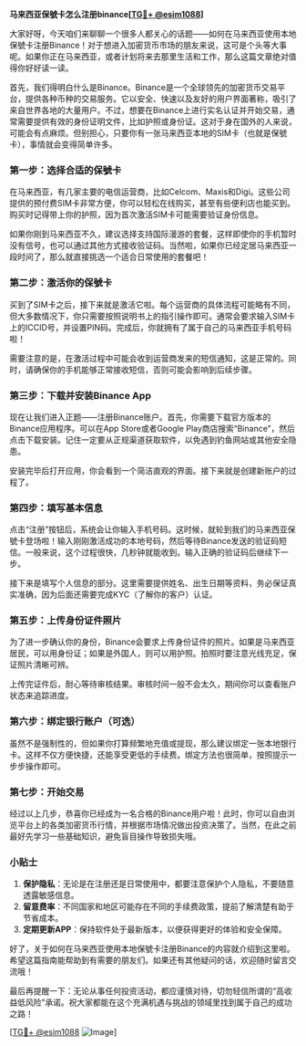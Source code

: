 **马来西亚保號卡怎么注册binance[[TG💪+ @esim1088](https://t.me/s/esim1088)]**

大家好呀，今天咱们来聊聊一个很多人都关心的话题——如何在马来西亚使用本地保號卡注册Binance！对于想进入加密货币市场的朋友来说，这可是个头等大事呢。如果你正在马来西亚，或者计划将来去那里生活和工作，那么这篇文章绝对值得你好好读一读。

首先，我们得明白什么是Binance。Binance是一个全球领先的加密货币交易平台，提供各种币种的交易服务。它以安全、快速以及友好的用户界面著称，吸引了来自世界各地的大量用户。不过，想要在Binance上进行实名认证并开始交易，通常需要提供有效的身份证明文件，比如护照或身份证。这对于身在国外的人来说，可能会有点麻烦。但别担心，只要你有一张马来西亚本地的SIM卡（也就是保號卡），事情就会变得简单许多。

### **第一步：选择合适的保號卡**

在马来西亚，有几家主要的电信运营商，比如Celcom、Maxis和Digi。这些公司提供的预付费SIM卡非常方便，你可以轻松在线购买，甚至有些便利店也能买到。购买时记得带上你的护照，因为首次激活SIM卡可能需要验证身份信息。

如果你刚到马来西亚不久，建议选择支持国际漫游的套餐，这样即使你的手机暂时没有信号，也可以通过其他方式接收验证码。当然啦，如果你已经定居马来西亚一段时间了，那么就直接挑选一个适合日常使用的套餐吧！

### **第二步：激活你的保號卡**

买到了SIM卡之后，接下来就是激活它啦。每个运营商的具体流程可能略有不同，但大多数情况下，你只需要按照说明书上的指引操作即可。通常会要求输入SIM卡上的ICCID号，并设置PIN码。完成后，你就拥有了属于自己的马来西亚手机号码啦！

需要注意的是，在激活过程中可能会收到运营商发来的短信通知，这是正常的。同时，请确保你的手机能够正常接收短信，否则可能会影响到后续步骤。

### **第三步：下载并安装Binance App**

现在让我们进入正题——注册Binance账户。首先，你需要下载官方版本的Binance应用程序。可以在App Store或者Google Play商店搜索“Binance”，然后点击下载安装。记住一定要从正规渠道获取软件，以免遇到钓鱼网站或其他安全隐患。

安装完毕后打开应用，你会看到一个简洁直观的界面。接下来就是创建新账户的过程了。

### **第四步：填写基本信息**

点击“注册”按钮后，系统会让你输入手机号码。这时候，就轮到我们的马来西亚保號卡登场啦！输入刚刚激活成功的本地号码，然后等待Binance发送的验证码短信。一般来说，这个过程很快，几秒钟就能收到。输入正确的验证码后继续下一步。

接下来是填写个人信息的部分。这里需要提供姓名、出生日期等资料，务必保证真实准确，因为后面还需要完成KYC（了解你的客户）认证。

### **第五步：上传身份证件照片**

为了进一步确认你的身份，Binance会要求上传身份证件的照片。如果是马来西亚居民，可以用身份证；如果是外国人，则可以用护照。拍照时要注意光线充足，保证照片清晰可辨。

上传完证件后，耐心等待审核结果。审核时间一般不会太久，期间你可以查看账户状态来追踪进度。

### **第六步：绑定银行账户（可选）**

虽然不是强制性的，但如果你打算频繁地充值或提现，那么建议绑定一张本地银行卡。这样不仅方便快捷，还能享受更低的手续费。绑定方法也很简单，按照提示一步步操作即可。

### **第七步：开始交易**

经过以上几步，恭喜你已经成为一名合格的Binance用户啦！此时，你可以自由浏览平台上的各类加密货币行情，并根据市场情况做出投资决策了。当然，在此之前最好先学习一些基础知识，避免盲目操作导致损失哦。

### **小贴士**

1. **保护隐私**：无论是在注册还是日常使用中，都要注意保护个人隐私，不要随意透露敏感信息。
2. **留意费率**：不同国家和地区可能存在不同的手续费政策，提前了解清楚有助于节省成本。
3. **定期更新APP**：保持软件处于最新版本，以便获得更好的体验和安全保障。

好了，关于如何在马来西亚使用本地保號卡注册Binance的内容就介绍到这里啦。希望这篇指南能帮助到有需要的朋友们。如果还有其他疑问的话，欢迎随时留言交流哦！

最后再提醒一下：无论从事任何投资活动，都应谨慎对待，切勿轻信所谓的“高收益低风险”承诺。祝大家都能在这个充满机遇与挑战的领域里找到属于自己的成功之路！

[[TG💪+ @esim1088](https://t.me/s/esim1088) ![Image](https://i.postimg.cc/4NQfJmqS/Snipaste-2025-05-13-00-14-12.png)]